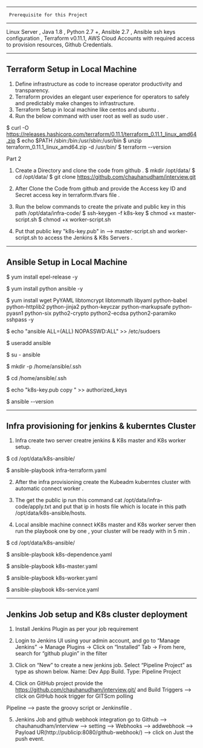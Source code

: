 ----------------------------------------
     Prerequisite for this Project 
----------------------------------------
Linux Server , Java 1.8 , Python 2.7 +, Ansible 2.7 , Ansible ssh keys configuration , Terraform v0.11.1, AWS Cloud Accounts with required access 
to provision resources, Github Credentials. 

------------------------------------------
   Terraform Setup in Local Machine 
------------------------------------------

1. Define infrastructure as code to increase operator productivity and transparency.
2. Terraform provides an elegant user experience for operators to safely and predictably make changes to infrastructure.
3. Terraform Setup in local machine like centos and ubuntu . 
4. Run the below command with user root as well as sudo user .

$ curl -O https://releases.hashicorp.com/terraform/0.11.1/terraform_0.11.1_linux_amd64.zip
$ echo $PATH /sbin:/bin:/usr/sbin:/usr/bin
$ unzip terraform_0.11.1_linux_amd64.zip -d /usr/bin/
$ terraform --version

Part 2 
1. Create a Directory and clone the code from github .
$ mkdir /opt/data/
$ cd /opt/data/
$ git clone https://github.com/chauhanudham/interview.git

2. After Clone the Code from github and provide the Access key ID and Secret access key in terraform.tfvars file .
3. Run the below commands to create the private and public key in this path /opt/data/infra-code/ 
$ ssh-keygen  -f k8s-key 
$ chmod +x master-script.sh 
$ chmod +x  worker-script.sh

3. Put that public key "k8s-key.pub" in --> master-script.sh and worker-script.sh to access the Jenkins & K8s Servers .

------------------------------------------
   Ansible Setup in Local Machine 
------------------------------------------

$ yum install epel-release -y

$  yum install python ansible  -y

$ yum install wget PyYAML libtomcrypt libtommath libyaml python-babel python-httplib2 python-jinja2 python-keyczar python-markupsafe python-pyasn1  python-six pytho2-crypto python2-ecdsa python2-paramiko sshpass -y

$ echo "ansible  ALL=(ALL) NOPASSWD:ALL" >> /etc/sudoers

$ useradd ansible

$ su - ansible

$ mkdir -p /home/ansible/.ssh

$ cd /home/ansible/.ssh

$ echo "k8s-key.pub copy " >>  authorized_keys

$ ansible --version

-------------------------------------------------------
   Infra provisioning for jenkins & kuberntes Cluster  
-------------------------------------------------------
1. Infra create two server creatre jenkins & K8s master and K8s worker setup.

$ cd /opt/data/k8s-ansible/

$ ansible-playbook infra-terraform.yaml

2. After the infra provisioning create the Kubeadm kuberntes cluster with automatic connect worker . 

3. The get the public ip run this command  cat /opt/data/infra-code/apply.txt and put that ip in hosts file which is locate 
in this path /opt/data/k8s-ansible/hosts.

4. Local ansible machine connect kK8s master and K8s worker server then run the playbook one by one , your cluster will be ready with in 5 min .  

$ cd /opt/data/k8s-ansible/

$ ansible-playbook k8s-dependence.yaml

$ ansible-playbook k8s-master.yaml

$ ansible-playbook k8s-worker.yaml

$ ansible-playbook k8s-service.yaml

-------------------------------------------------------
   Jenkins Job setup and K8s cluster deployment 
-------------------------------------------------------

1. Install Jenkins Plugin as per your job requirement 

2. Login to Jenkins UI using your admin account, and go to “Manage Jenkins” -> Manage Plugins -> Click on “Installed” Tab -> From here, 
search for “github plugin” in the filter

3. Click on “New” to create a new jenkins job. Select “Pipeline Project” as type as shown below. Name: Dev App Build. Type: Pipeline Project

4. Click on GitHub project provide the https://github.com/chauhanudham/interview.git/  and Build Triggers --> click on GitHub hook trigger for GITScm polling 

Pipeline --> paste the groovy script or Jenkinsfile .

5. Jenkins Job and github webhook integration go to Github --> chauhanudham/interview --> setting --> Webhooks --> addwebhook --> Payload UR(http://publicip:8080/github-webhook/) --> click on Just the push event.
